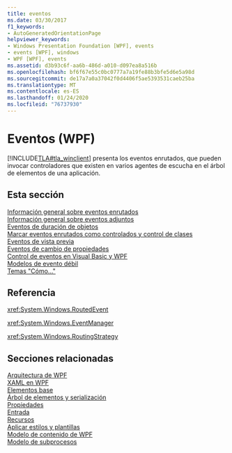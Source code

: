 ```yaml
---
title: eventos
ms.date: 03/30/2017
f1_keywords:
- AutoGeneratedOrientationPage
helpviewer_keywords:
- Windows Presentation Foundation [WPF], events
- events [WPF], windows
- WPF [WPF], events
ms.assetid: d3b93c6f-aa6b-486d-a010-d097ea8a516b
ms.openlocfilehash: bf6f67e55c0bc0777a7a19fe88b3bfe5d6e5a98d
ms.sourcegitcommit: de17a7a0a37042f0d4406f5ae5393531caeb25ba
ms.translationtype: MT
ms.contentlocale: es-ES
ms.lasthandoff: 01/24/2020
ms.locfileid: "76737930"
---
```

# <a name="events-wpf"></a>Eventos (WPF)
[!INCLUDE[TLA#tla_winclient](../../../../includes/tlasharptla-winclient-md.md)] presenta los eventos enrutados, que pueden invocar controladores que existen en varios agentes de escucha en el árbol de elementos de una aplicación.  
  
## <a name="in-this-section"></a>Esta sección  
 [Información general sobre eventos enrutados](routed-events-overview.md)  
 [Información general sobre eventos adjuntos](attached-events-overview.md)  
 [Eventos de duración de objetos](object-lifetime-events.md)  
 [Marcar eventos enrutados como controlados y control de clases](marking-routed-events-as-handled-and-class-handling.md)  
 [Eventos de vista previa](preview-events.md)  
 [Eventos de cambio de propiedades](property-change-events.md)  
 [Control de eventos en Visual Basic y WPF](visual-basic-and-wpf-event-handling.md)  
 [Modelos de evento débil](weak-event-patterns.md)  
 [Temas "Cómo..."](events-how-to-topics.md)  
  
## <a name="reference"></a>Referencia  
 <xref:System.Windows.RoutedEvent>  
  
 <xref:System.Windows.EventManager>  
  
 <xref:System.Windows.RoutingStrategy>  
  
## <a name="related-sections"></a>Secciones relacionadas  
 [Arquitectura de WPF](wpf-architecture.md)  
  [XAML en WPF](xaml-in-wpf.md)  
  [Elementos base](base-elements.md)  
  [Árbol de elementos y serialización](element-tree-and-serialization.md)  
  [Propiedades](properties-wpf.md)  
  [Entrada](input-wpf.md)  
  [Recursos](resources-wpf.md)  
  [Aplicar estilos y plantillas](../../../desktop-wpf/fundamentals/styles-templates-overview.md)  
  [Modelo de contenido de WPF](../controls/wpf-content-model.md)  
  [Modelo de subprocesos](threading-model.md)
